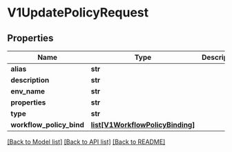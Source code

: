 # V1UpdatePolicyRequest

## Properties
Name | Type | Description | Notes
------------ | ------------- | ------------- | -------------
**alias** | **str** |  | 
**description** | **str** |  | 
**env_name** | **str** |  | 
**properties** | **str** |  | 
**type** | **str** |  | 
**workflow_policy_bind** | [**list[V1WorkflowPolicyBinding]**](V1WorkflowPolicyBinding.md) |  | 

[[Back to Model list]](../README.md#documentation-for-models) [[Back to API list]](../README.md#documentation-for-api-endpoints) [[Back to README]](../README.md)

